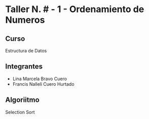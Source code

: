 # Taller N. # - 1 - Ordenamiento de Numeros

## Curso
Estructura de Datos

## Integrantes 
- Lina Marcela Bravo Cuero
- Francis Nalleli Cuero Hurtado

##  Algoriitmo
Selection Sort
